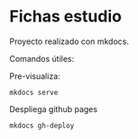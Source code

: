 # Fichas estudio

Proyecto realizado con mkdocs.

Comandos útiles:

Pre-visualiza:

    mkdocs serve

Despliega github pages

    mkdocs gh-deploy
